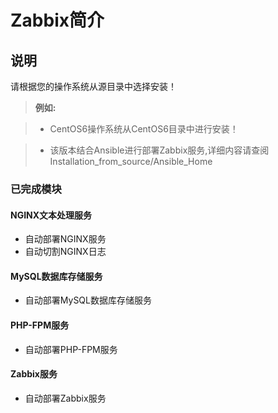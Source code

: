 Zabbix简介
====

说明
----
请根据您的操作系统从源目录中选择安装！

> **例如:**

> - CentOS6操作系统从CentOS6目录中进行安装！

> - 该版本结合Ansible进行部署Zabbix服务,详细内容请查阅Installation_from_source/Ansible_Home


### 已完成模块

#### NGINX文本处理服务

* 自动部署NGINX服务
* 自动切割NGINX日志

#### MySQL数据库存储服务

* 自动部署MySQL数据库存储服务

#### PHP-FPM服务

* 自动部署PHP-FPM服务

#### Zabbix服务

* 自动部署Zabbix服务
